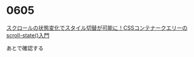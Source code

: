 # 0605

[スクロールの状態変化でスタイル切替が可能に！CSSコンテナークエリーのscroll-state()入門](https://ics.media/entry/250602/)

あとで確認する
